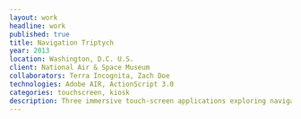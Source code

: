 ```yaml
---
layout: work
headline: work
published: true
title: Navigation Triptych
year: 2013
location: Washington, D.C. U.S.
client: National Air & Space Museum
collaborators: Terra Incognita, Zach Doe
technologies: Adobe AIR, ActionScript 3.0
categories: touchscreen, kiosk
description: Three immersive touch-screen applications exploring navigation by air, sea and space
---
```

